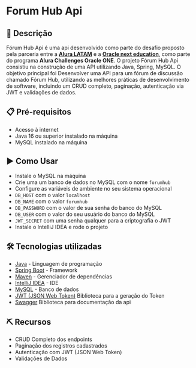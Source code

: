 # Forum Hub Api

## 📖 Descrição
Fórum Hub Api é uma api desenvolvido como parte do desafio proposto pela parceria entre a **[Alura LATAM](https://www.aluracursos.com/)** e a **[Oracle next education](https://www.oracle.com/br/education/oracle-next-education/)**, como parte do programa **Alura Challenges Oracle ONE**. O projeto Fórum Hub Api consistiu na construção de uma API utilizando Java, Spring, MySQL. O objetivo principal foi Desenvolver uma API para um fórum de discussão chamado Fórum Hub, utilizando as melhores práticas de desenvolvimento de software, incluindo um CRUD completo, paginação, autenticação via JWT e validações de dados.


## 📋 Pré-requisitos
- Acesso à internet
- Java 16 ou superior instalado na máquina
- MySQL instalado na máquina
## ▶ Como Usar
- Instale o MySQL na máquina
- Crie uma um banco de dados no MySQL com o nome ```forumhub```
- Configure as variáveis de ambiente no seu sistema operacional
- ```DB_HOST``` com o valor ```localhost```
- ```DB_NAME``` com o valor ```forumhub```
- ```DB_PASSWORD``` com o valor de sua senha do banco do MySQL
- ```DB_USER``` com o valor do seu usuário do banco do MySQL
- ```JWT_SECRET``` com uma senha qualquer para a criptografia o JWT
- Instale o IntelliJ IDEA e rode o projeto
## 🛠️ Tecnologias utilizadas
- [Java](https://www.java.com/pt-BR/) -  Linguagem de programação
- [Spring Boot](https://spring.io/guides/gs/spring-boot) - Framework
- [Maven](https://maven.apache.org/) - Gerenciador de dependências
- [IntelliJ IDEA](https://www.jetbrains.com/idea/) - IDE
- [MySQL](https://www.mysql.com/downloads/) - Banco de dados
- [JWT (JSON Web Token)](https://jwt.io/) Biblioteca para a geração do Token
- [Swagger](https://swagger.io/) Biblioteca para documentação da api
## ⛏️ Recursos
- CRUD Completo dos endpoints
- Paginação dos registros cadastrados
- Autenticação com JWT (JSON Web Token)
- Validações de Dados
